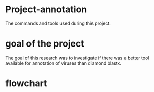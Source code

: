 # Project-annotation
The commands and tools used during this project.
# goal of the project
The goal of this research was to investigate if there was a better tool available for annotation of viruses than diamond blastx. 
# flowchart 
